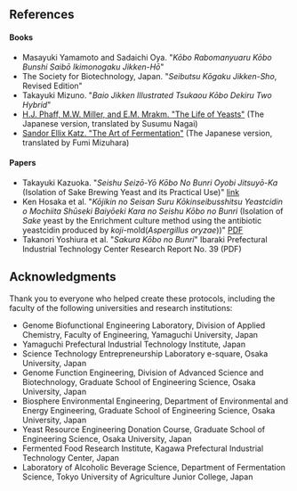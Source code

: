 ## References
#### Books
- Masayuki Yamamoto and Sadaichi Oya. "_Kōbo Rabomanyuaru Kōbo Bunshi Saibō Ikimonogaku Jikken-Hō_"
- The Society for Biotechnology, Japan. "_Seibutsu Kōgaku Jikken-Sho_, Revised Edition"
- Takayuki Mizuno. "_Baio Jikken Illustrated Tsukaou Kōbo Dekiru Two Hybrid_"
- [H.J. Phaff, M.W. Miller, and E.M. Mrakm. "The Life of Yeasts"](https://www.hup.harvard.edu/catalog.php?isbn=9780674863569) (The Japanese version, translated by Susumu Nagai) 
- [Sandor Ellix Katz. "The Art of Fermentation"](https://www.chelseagreen.com/product/the-art-of-fermentation/) (The Japanese version, translated by Fumi Mizuhara)

#### Papers
- Takayuki Kazuoka. "_Seishu Seizō-Yō Kōbo No Bunri Oyobi Jitsuyō-Ka_ (Isolation of Sake Brewing Yeast and its Practical Use)" [link](https://doi.org/10.6013/jbrewsocjapan.110.298)
- Ken Hosaka et al. "_Kōjikin no Seisan Suru Kōkinseibusshitsu Yeastcidin o Mochiita Shūseki Baiyōeki Kara no Seishu Kōbo no Bunri_ (Isolation of _Sake_ yeast by the Enrichment culture method using the antibiotic yeastcidin produced by _koji_-mold(_Aspergillus oryzae_))" [PDF](https://www.jstage.jst.go.jp/article/jbrewsocjapan1988/94/12/94_12_998/_pdf)
- Takanori Yoshiura et al. "_Sakura Kōbo no Bunri_" Ibaraki Prefectural Industrial Technology Center Research Report No. 39 (PDF)

## Acknowledgments
Thank you to everyone who helped create these protocols, including the faculty of the following universities and research institutions:  
- Genome Biofunctional Engineering Laboratory, Division of Applied Chemistry, Faculty of Engineering, Yamaguchi University, Japan
- Yamaguchi Prefectural Industrial Technology Institute, Japan
- Science Technology Entrepreneurship Laboratory e-square, Osaka University, Japan
- Genome Function Engineering, Division of Advanced Science and Biotechnology, Graduate School of Engineering Science, Osaka University, Japan
- Biosphere Environmental Engineering, Department of Environmental and Energy Engineering, Graduate School of Engineering Science, Osaka University, Japan
- Yeast Resource Engineering Donation Course, Graduate School of Engineering Science, Osaka University, Japan
- Fermented Food Research Institute, Kagawa Prefectural Industrial Technology Center, Japan
- Laboratory of Alcoholic Beverage Science, Department of Fermentation Science, Tokyo University of Agriculture Junior College, Japan
